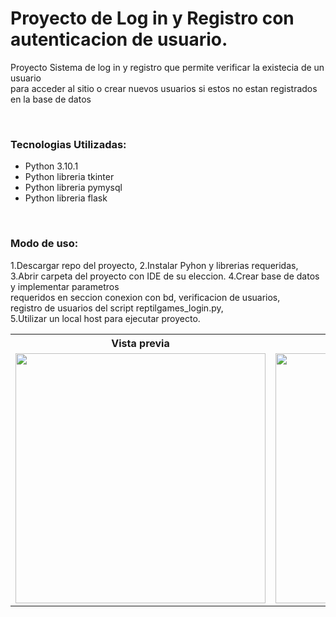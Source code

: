 # Proyecto de Log in y Registro con autenticacion de usuario.

<p>Proyecto Sistema de log in y registro que permite  verificar la existecia de un usuario<br>para acceder al sitio o crear nuevos usuarios si estos no estan registrados en la base de datos</p><br>

<h3>Tecnologias Utilizadas: </h3>
<ul>
    <li>Python 3.10.1</li>
    <li>Python libreria tkinter</li>
    <li>Python libreria pymysql</li>
    <li>Python libreria flask</li>
</ul><br>

<h3>Modo de uso: </h3>
<p>
    1.Descargar repo del proyecto,
    2.Instalar Pyhon y librerias requeridas,<br>
    3.Abrir carpeta del proyecto con IDE de su eleccion.
    4.Crear base de datos y implementar parametros<br> requeridos en seccion conexion con bd, verificacion de usuarios,<br> registro de usuarios del script reptilgames_login.py,<br>
    5.Utilizar un local host para ejecutar proyecto.
</p>

<table>
 <tr>
    <th>Vista previa</th>
 </tr>
 <tr>
    <td>
        <img src="" alt="" width="400">
    </td>
    <td>
        <img src="" alt="" width="400">
    </td>
    <td>
        <img src="" alt="" width="400">
    </td>
 </tr>    
</table>

